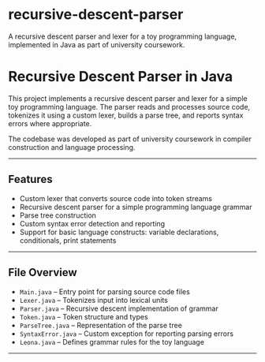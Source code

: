 # recursive-descent-parser
A recursive descent parser and lexer for a toy programming language, implemented in Java as part of university coursework.

# Recursive Descent Parser in Java

This project implements a recursive descent parser and lexer for a simple toy programming language. The parser reads and processes source code, tokenizes it using a custom lexer, builds a parse tree, and reports syntax errors where appropriate.

The codebase was developed as part of university coursework in compiler construction and language processing.

---

## Features

- Custom lexer that converts source code into token streams
- Recursive descent parser for a simple programming language grammar
- Parse tree construction
- Custom syntax error detection and reporting
- Support for basic language constructs: variable declarations, conditionals, print statements

---

## File Overview

- `Main.java` – Entry point for parsing source code files
- `Lexer.java` – Tokenizes input into lexical units
- `Parser.java` – Recursive descent implementation of grammar
- `Token.java` – Token structure and types
- `ParseTree.java` – Representation of the parse tree
- `SyntaxError.java` – Custom exception for reporting parsing errors
- `Leona.java` – Defines grammar rules for the toy language

---
